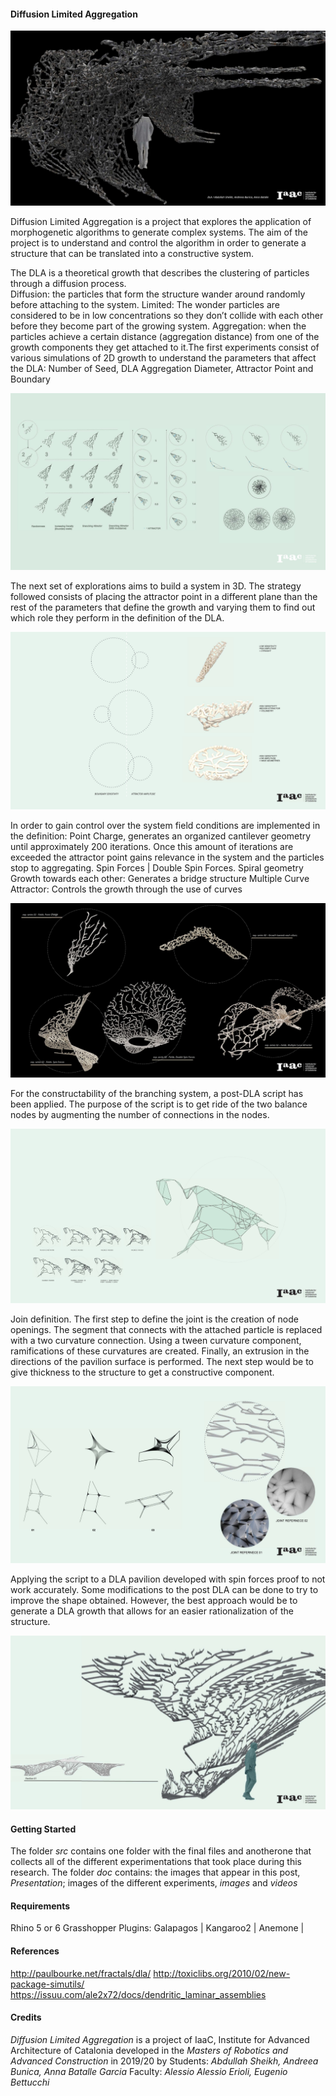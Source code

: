 #### Diffusion Limited Aggregation


![Principals](./doc/Presentation/00.jpg)


Diffusion Limited Aggregation is a project that explores the application of morphogenetic algorithms to generate complex systems. The aim of the project is to understand and control the algorithm in order to generate a structure that can be translated into a constructive system.

The DLA is a theoretical growth that describes the clustering of particles through a diffusion process.  
Diffusion: the particles that form the structure wander around randomly before attaching to the system.
Limited: The wonder particles are considered to be in low concentrations so they don’t collide with each other before they become part of the growing system.
Aggregation: when the particles achieve a certain distance (aggregation distance) from one of the growth components they get attached to it.The first experiments consist of various simulations of 2D growth to understand the parameters that affect the DLA: Number of Seed, DLA Aggregation Diameter, Attractor Point and Boundary

![Principals](./doc/Presentation/02.jpg)




The next set of explorations aims to build a system in 3D. The strategy followed consists of placing the attractor point in a different plane than the rest of the parameters that define the growth and varying them to find out which role they perform in the definition of the DLA.

![Principals](./doc/Presentation/03.jpg)




In order to gain control over the system field conditions are implemented in the definition:
Point Charge, generates an organized cantilever geometry until approximately 200 iterations. Once this amount of iterations are exceeded the attractor point gains relevance in the system and the particles stop to aggregating.
Spin Forces | Double Spin Forces. Spiral geometry
Growth towards each other: Generates a bridge structure
Multiple Curve Attractor: Controls the growth through the use of curves

![Principals](./doc/Presentation/04.jpg)




For the constructability of the branching system, a post-DLA script has been applied. The purpose of the script is to get ride of the two balance nodes by augmenting the number of connections in the nodes.

![Principals](./doc/Presentation/05.jpg)




Join definition. The first step to define the joint is the creation of node openings. The segment that connects with the attached particle is replaced with a two curvature connection. Using a tween curvature component, ramifications of these curvatures are created. Finally, an extrusion in the directions of the pavilion surface is performed. The next step would be to give thickness to the structure to get a constructive component.

![Principals](./doc/Presentation/06.jpg)




Applying the script to a DLA pavilion developed with spin forces proof to not work accurately. Some modifications to the post DLA can be done to try to improve the shape obtained. However, the best approach would be to generate a DLA growth that allows for an easier rationalization of the structure.

![Principals](./doc/Presentation/07.jpg)






#### Getting Started
The folder *src* contains one folder with the final files and anotherone that collects all of the different experimentations that took place during this research.
The folder *doc* contains: the images that appear in this post, *Presentation*; images of the different experiments, *images* and *videos*


#### Requirements
Rhino 5 or 6
Grasshopper
Plugins: Galapagos | Kangaroo2 | Anemone | 


#### References
http://paulbourke.net/fractals/dla/ 
http://toxiclibs.org/2010/02/new-package-simutils/ 
https://issuu.com/ale2x72/docs/dendritic_laminar_assemblies 


#### Credits
*Diffusion Limited Aggregation* is a project of IaaC, Institute for Advanced Architecture of Catalonia developed in the *Masters of Robotics and Advanced Construction* in 2019/20 by Students: *Abdullah Sheikh, Andreea Bunica, Anna Batalle Garcia* Faculty: *Alessio Alessio Erioli, Eugenio Bettucchi*




